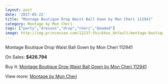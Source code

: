 ```yaml
---
layout: post
date: '2017-05-22'
title: "Montage Boutique Drop Waist Ball Gown by Mon Cheri 112941"
category: Montage by Mon Cheri
tags: ["party","dresses","drop","cheri","beaded"]
image: http://img.princessan.com/12237-thickbox_default/montage-boutique-drop-waist-ball-gown-by-mon-cheri-112941.jpg
---
```

Montage Boutique Drop Waist Ball Gown by Mon Cheri 112941

On Sales: **$426.794**
<a href="https://www.princessan.com/en/montage-by-mon-cheri/5787-montage-boutique-drop-waist-ball-gown-by-mon-cheri-112941.html"><amp-img layout="responsive" width="600" height="600" src="//img.princessan.com/12237-thickbox_default/montage-boutique-drop-waist-ball-gown-by-mon-cheri-112941.jpg" alt="Montage Boutique Drop Waist Ball Gown by Mon Cheri 112941 0" /></a>
<a href="https://www.princessan.com/en/montage-by-mon-cheri/5787-montage-boutique-drop-waist-ball-gown-by-mon-cheri-112941.html"><amp-img layout="responsive" width="600" height="600" src="//img.princessan.com/12238-thickbox_default/montage-boutique-drop-waist-ball-gown-by-mon-cheri-112941.jpg" alt="Montage Boutique Drop Waist Ball Gown by Mon Cheri 112941 1" /></a>

Buy it: [Montage Boutique Drop Waist Ball Gown by Mon Cheri 112941](https://www.princessan.com/en/montage-by-mon-cheri/5787-montage-boutique-drop-waist-ball-gown-by-mon-cheri-112941.html "Montage Boutique Drop Waist Ball Gown by Mon Cheri 112941")

View more: [Montage by Mon Cheri](https://www.princessan.com/en/45-montage-by-mon-cheri "Montage by Mon Cheri")
